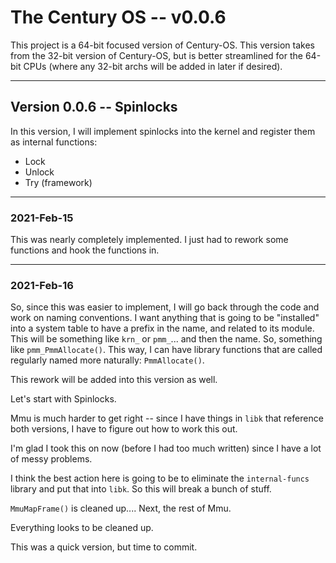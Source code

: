 # The Century OS -- v0.0.6

This project is a 64-bit focused version of Century-OS.  This version takes from the 32-bit version of Century-OS, but is better streamlined for the 64-bit CPUs (where any 32-bit archs will be added in later if desired).


---

## Version 0.0.6 -- Spinlocks

In this version, I will implement spinlocks into the kernel and register them as internal functions:
* Lock
* Unlock
* Try (framework)


---

### 2021-Feb-15

This was nearly completely implemented.  I just had to rework some functions and hook the functions in.


---

### 2021-Feb-16

So, since this was easier to implement, I will go back through the code and work on naming conventions.  I want anything that is going to be "installed" into a system table to have a prefix in the name, and related to its module.  This will be something like `krn_` or `pmm_`... and then the name.  So, something like `pmm_PmmAllocate()`.  This way, I can have library functions that are called regularly named more naturally: `PmmAllocate()`.

This rework will be added into this version as well.

Let's start with Spinlocks.

Mmu is much harder to get right -- since I have things in `libk` that reference both versions, I have to figure out how to work this out.

I'm glad I took this on now (before I had too much written) since I have a lot of messy problems.

I think the best action here is going to be to eliminate the `internal-funcs` library and put that into `libk`.  So this will break a bunch of stuff.

`MmuMapFrame()` is cleaned up....  Next, the rest of Mmu.

Everything looks to be cleaned up.

This was a quick version, but time to commit.


